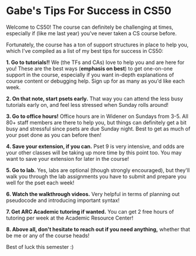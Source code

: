 # Gabe's Tips For Success in CS50

Welcome to CS50! The course can definitely be challenging at times, especially if (like me last year) you've never taken a CS course before. 

Fortunately, the course has a ton of support structures in place to help you, which I've compiled as a list of my best tips for success in CS50:

**1. Go to tutorials!!** We (the TFs and CAs) love to help you and are here for you! These are the best ways (**emphasis on best**) to get one-on-one support in the course, especially if you want in-depth explanations of course content or debugging help. Sign up for as many as you'd like each week.

**2. On that note, start psets early.** That way you can attend the less busy tutorials early on, and feel less stressed when Sunday rolls around!

**3. Go to office hours!** Office hours are in Widener on Sundays from 3-5. All 80+ staff members are there to help you, but things can definitely get a bit busy and stressful since psets are due Sunday night. Best to get as much of your pset done as you can before then!

**4. Save your extension, if you can.** Pset 9 is very intensive, and odds are your other classes will be taking up more time by this point too. You may want to save your extension for later in the course!

**5. Go to lab.** Yes, labs are optional (though strongly encouraged), but they'll walk you through the lab assignments you have to submit and prepare you well for the pset each week!

**6. Watch the walkthrough videos.** Very helpful in terms of planning out pseudocode and introducing important syntax!

**7. Get ARC Academic tutoring if wanted.** You can get 2 free hours of tutoring per week at the Academic Resource Center!

**8. Above all, don't hesitate to reach out if you need anything,** whether that be me or any of the course heads!

Best of luck this semester :)

